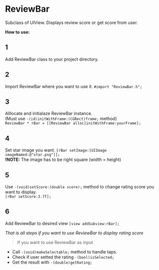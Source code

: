 # ReviewBar
Subclass of UIView. Displays review score or get score from user.

 **How to use:**

## 1
   Add ReviewBar class to your project directory.
## 2
   Import ReviewBar where you want to use it.
   `#import "ReviewBar.h";`
## 3
Alllocate and initialaze ReviewBar instance. <br>
 (Must use `-(id)initWithFrame:(CGRect)frame;` method)<br>
`ReviewBar * rBar = [[ReviewBar alloc]initWithFrame:yourFrame];`
## 4
  Set star image you want. `[rBar setImage:[UIImage imageNamed:@"star.png"]];`
  <br> **!NOTE:** The image has to be right square (width = height)
## 5
  Use `-(void)setScore:(double score);` method to change rating score you want to display.
  <br>`[rBar setScore:3.7f];`

## 6
   Add ReviewBar to desired view
   `[view addSubview:rBar];`

 *That is all steps if you want to use ReviewBar to display rating score*

> If you want to use ReviewBar as input

* Call `-(void)makeSelectable;` method to handle taps.
* Check if user setted the rating `-(bool)isSelected;`
* Get the result with `-(double)getRating;`
